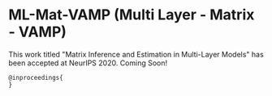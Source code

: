 # ML-Mat-VAMP (Multi Layer - Matrix - VAMP)

This work titled "Matrix Inference and Estimation in Multi-Layer Models" has been accepted at NeurIPS 2020. Coming Soon!

```
@inproceedings{
}
```
